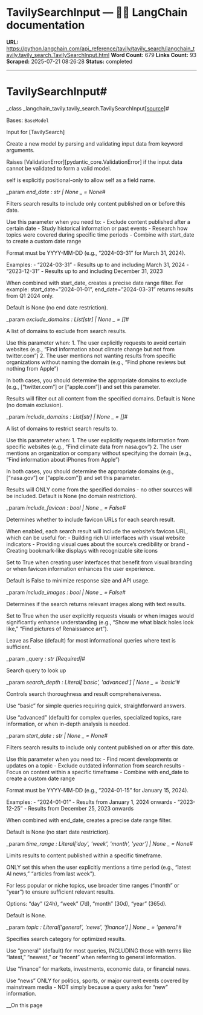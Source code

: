 # TavilySearchInput — 🦜🔗 LangChain  documentation

**URL:** https://python.langchain.com/api_reference/tavily/tavily_search/langchain_tavily.tavily_search.TavilySearchInput.html
**Word Count:** 679
**Links Count:** 93
**Scraped:** 2025-07-21 08:26:28
**Status:** completed

---

# TavilySearchInput\#

_class _langchain\_tavily.tavily\_search.TavilySearchInput[\[source\]](https://python.langchain.com/api_reference/_modules/langchain_tavily/tavily_search.html#TavilySearchInput)\#     

Bases: `BaseModel`

Input for \[TavilySearch\]

Create a new model by parsing and validating input data from keyword arguments.

Raises \[ValidationError\]\[pydantic\_core.ValidationError\] if the input data cannot be validated to form a valid model.

self is explicitly positional-only to allow self as a field name.

_param _end\_date _: str | None_ _ = None_\#     

Filters search results to include only content published on or before this date.

Use this parameter when you need to: \- Exclude content published after a certain date \- Study historical information or past events \- Research how topics were covered during specific time periods \- Combine with start\_date to create a custom date range

Format must be YYYY-MM-DD \(e.g., “2024-03-31” for March 31, 2024\).

Examples: \- “2024-03-31” - Results up to and including March 31, 2024 \- “2023-12-31” - Results up to and including December 31, 2023

When combined with start\_date, creates a precise date range filter. For example: start\_date=”2024-01-01”, end\_date=”2024-03-31” returns results from Q1 2024 only.

Default is None \(no end date restriction\).

_param _exclude\_domains _: List\[str\] | None_ _ = \[\]_\#     

A list of domains to exclude from search results.

Use this parameter when: 1\. The user explicitly requests to avoid certain websites \(e.g., “Find information about climate change but not from twitter.com”\) 2\. The user mentions not wanting results from specific organizations without naming the domain \(e.g., “Find phone reviews but nothing from Apple”\)

In both cases, you should determine the appropriate domains to exclude \(e.g., \[“twitter.com”\] or \[“apple.com”\]\) and set this parameter.

Results will filter out all content from the specified domains. Default is None \(no domain exclusion\).

_param _include\_domains _: List\[str\] | None_ _ = \[\]_\#     

A list of domains to restrict search results to.

Use this parameter when: 1\. The user explicitly requests information from specific websites \(e.g., “Find climate data from nasa.gov”\) 2\. The user mentions an organization or company without specifying the domain \(e.g., “Find information about iPhones from Apple”\)

In both cases, you should determine the appropriate domains \(e.g., \[“nasa.gov”\] or \[“apple.com”\]\) and set this parameter.

Results will ONLY come from the specified domains - no other sources will be included. Default is None \(no domain restriction\).

_param _include\_favicon _: bool | None_ _ = False_\#     

Determines whether to include favicon URLs for each search result.

When enabled, each search result will include the website’s favicon URL, which can be useful for: \- Building rich UI interfaces with visual website indicators \- Providing visual cues about the source’s credibility or brand \- Creating bookmark-like displays with recognizable site icons

Set to True when creating user interfaces that benefit from visual branding or when favicon information enhances the user experience.

Default is False to minimize response size and API usage.

_param _include\_images _: bool | None_ _ = False_\#     

Determines if the search returns relevant images along with text results.

Set to True when the user explicitly requests visuals or when images would significantly enhance understanding \(e.g., “Show me what black holes look like,” “Find pictures of Renaissance art”\).

Leave as False \(default\) for most informational queries where text is sufficient.

_param _query _: str_ _\[Required\]_\#     

Search query to look up

_param _search\_depth _: Literal\['basic', 'advanced'\] | None_ _ = 'basic'_\#     

Controls search thoroughness and result comprehensiveness.

Use “basic” for simple queries requiring quick, straightforward answers.

Use “advanced” \(default\) for complex queries, specialized topics, rare information, or when in-depth analysis is needed.

_param _start\_date _: str | None_ _ = None_\#     

Filters search results to include only content published on or after this date.

Use this parameter when you need to: \- Find recent developments or updates on a topic \- Exclude outdated information from search results \- Focus on content within a specific timeframe \- Combine with end\_date to create a custom date range

Format must be YYYY-MM-DD \(e.g., “2024-01-15” for January 15, 2024\).

Examples: \- “2024-01-01” - Results from January 1, 2024 onwards \- “2023-12-25” - Results from December 25, 2023 onwards

When combined with end\_date, creates a precise date range filter.

Default is None \(no start date restriction\).

_param _time\_range _: Literal\['day', 'week', 'month', 'year'\] | None_ _ = None_\#     

Limits results to content published within a specific timeframe.

ONLY set this when the user explicitly mentions a time period \(e.g., “latest AI news,” “articles from last week”\).

For less popular or niche topics, use broader time ranges \(“month” or “year”\) to ensure sufficient relevant results.

Options: “day” \(24h\), “week” \(7d\), “month” \(30d\), “year” \(365d\).

Default is None.

_param _topic _: Literal\['general', 'news', 'finance'\] | None_ _ = 'general'_\#     

Specifies search category for optimized results.

Use “general” \(default\) for most queries, INCLUDING those with terms like “latest,” “newest,” or “recent” when referring to general information.

Use “finance” for markets, investments, economic data, or financial news.

Use “news” ONLY for politics, sports, or major current events covered by mainstream media - NOT simply because a query asks for “new” information.

__On this page